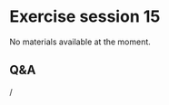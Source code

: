 # Exercise session 15

No materials available at the moment.

<!--
-   [On-line exercise notes](https://hackmd.io/@gmarkoma/lumi_training_ee#Omniperf ).

    [PDF backup](https://462000265.lumidata.eu/4day-20231003/files/LUMI-4day-20231003-Exercises_AMD.pdf)

-   Exercises can be copied from `/project/project_465000644/exercises/AMD/HPCTrainingExamples`

-   Exercises are archived as compressed and uncompressed tar files:
 
    -   [Web download .tar.bz2](https://462000265.lumidata.eu/4day-20231003/files/LUMI-4day-20231003-Exercises_AMD.tar.bz2)
        or [web download .tar](https://462000265.lumidata.eu/4day-20231003/files/LUMI-4day-20231003-Exercises_AMD.tar)

    -   On LUMI:
        -   `/appl/local/training/4day-20231003/files/LUMI-4day-20231003-Exercises_AMD.tar.bz2`
        -   `/appl/local/training/4day-20231003/files/LUMI-4day-20231003-Exercises_AMD.tar`

-   The necessary version of Omniperf is installed in the software installation in 
    `/project/project_465000644/software`.

    The installation can be recovered from the archive (bzip2-compressed tar file) on LUMI: 
    `/appl/local/training/4day-20231003/files/LUMI-4day-20231003-Software_AMD.tar.bz2`

    This installation was tested for the course but will fail at some point due to changes to the system.

    Note that Omniperf poses security risks as it is based on an unprotected web server running on a predicable
    port number.
-->


## Q&A

/

